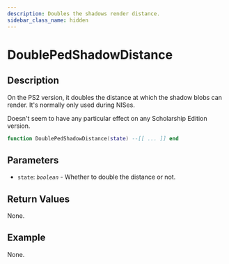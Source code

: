 ```yaml
---
description: Doubles the shadows render distance.
sidebar_class_name: hidden
---
```


# DoublePedShadowDistance

## Description

On the PS2 version, it doubles the distance at which the shadow blobs can render.
It's normally only used during NISes.

Doesn't seem to have any particular effect on any Scholarship Edition version.

```lua
function DoublePedShadowDistance(state) --[[ ... ]] end
```

## Parameters

- `state`: _`boolean`_ - Whether to double the distance or not.

## Return Values

None.

## Example

None.

